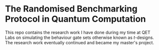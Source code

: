 # The Randomised Benchmarking Protocol in Quantum Computation

This repo contains the research work I have done during my time at QET Labs on simulating the behaviour gate sets otherwise known as *t*-designs. The research work eventually continued and became my master's project.

